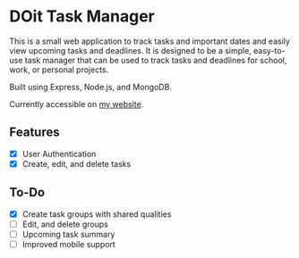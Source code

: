 # DOit Task Manager

This is a small web application to track tasks and important dates and easily view upcoming tasks and deadlines. It is designed to be a simple, easy-to-use task manager that can be used to track tasks and deadlines for school, work, or personal projects.

Built using Express, Node.js, and MongoDB.

Currently accessible on [my website](https://doit.bjsa.space).

## Features

- [x] User Authentication
- [x] Create, edit, and delete tasks

## To-Do

- [x] Create task groups with shared qualities
- [ ] Edit, and delete groups
- [ ] Upcoming task summary
- [ ] Improved mobile support
